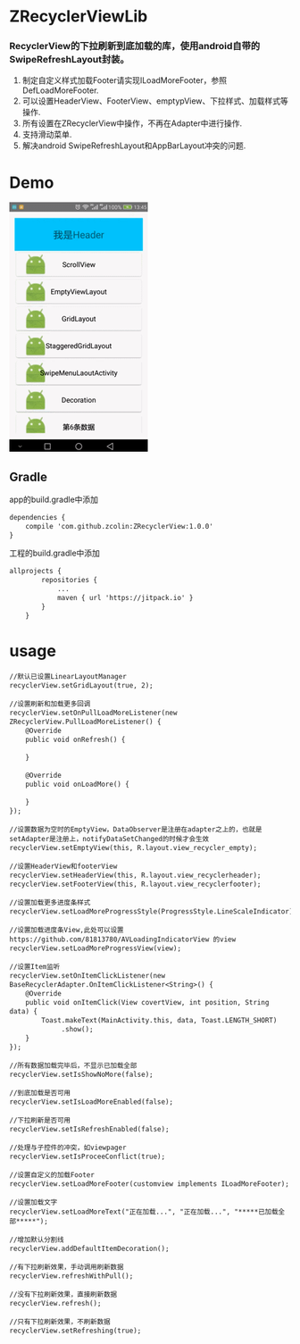 ZRecyclerViewLib
=
### RecyclerView的下拉刷新到底加载的库，使用android自带的SwipeRefreshLayout封装。

1. 制定自定义样式加载Footer请实现ILoadMoreFooter，参照DefLoadMoreFooter.
2. 可以设置HeaderView、FooterView、emptypView、下拉样式、加载样式等操作.
3. 所有设置在ZRecyclerView中操作，不再在Adapter中进行操作.
4. 支持滑动菜单.
5. 解决android SwipeRefreshLayout和AppBarLayout冲突的问题.

Demo
=
![](screenshot/1.gif)


## Gradle
app的build.gradle中添加
```
dependencies {
    compile 'com.github.zcolin:ZRecyclerView:1.0.0'
}
```
工程的build.gradle中添加
```
allprojects {
		repositories {
			...
			maven { url 'https://jitpack.io' }
		}
	}
```

usage
=

```
//默认已设置LinearLayoutManager
recyclerView.setGridLayout(true, 2);

//设置刷新和加载更多回调
recyclerView.setOnPullLoadMoreListener(new ZRecyclerView.PullLoadMoreListener() {
    @Override
    public void onRefresh() {
        
    }

    @Override
    public void onLoadMore() {

    }
});

//设置数据为空时的EmptyView，DataObserver是注册在adapter之上的，也就是setAdapter是注册上，notifyDataSetChanged的时候才会生效
recyclerView.setEmptyView(this, R.layout.view_recycler_empty);

//设置HeaderView和footerView
recyclerView.setHeaderView(this, R.layout.view_recyclerheader);
recyclerView.setFooterView(this, R.layout.view_recyclerfooter);

//设置加载更多进度条样式
recyclerView.setLoadMoreProgressStyle(ProgressStyle.LineScaleIndicator);

//设置加载进度条View,此处可以设置 https://github.com/81813780/AVLoadingIndicatorView 的view
recyclerView.setLoadMoreProgressView(view);

//设置Item监听
recyclerView.setOnItemClickListener(new BaseRecyclerAdapter.OnItemClickListener<String>() {
    @Override
    public void onItemClick(View covertView, int position, String data) {
        Toast.makeText(MainActivity.this, data, Toast.LENGTH_SHORT)
             .show();
    }
});

//所有数据加载完毕后，不显示已加载全部
recyclerView.setIsShowNoMore(false);

//到底加载是否可用
recyclerView.setIsLoadMoreEnabled(false);

//下拉刷新是否可用
recyclerView.setIsRefreshEnabled(false);

//处理与子控件的冲突，如viewpager
recyclerView.setIsProceeConflict(true);   

//设置自定义的加载Footer
recyclerView.setLoadMoreFooter(customview implements ILoadMoreFooter);  

//设置加载文字
recyclerView.setLoadMoreText("正在加载...", "正在加载...", "*****已加载全部*****");

//增加默认分割线
recyclerView.addDefaultItemDecoration();

//有下拉刷新效果，手动调用刷新数据
recyclerView.refreshWithPull();

//没有下拉刷新效果，直接刷新数据
recyclerView.refresh();

//只有下拉刷新效果，不刷新数据
recyclerView.setRefreshing(true);
```




